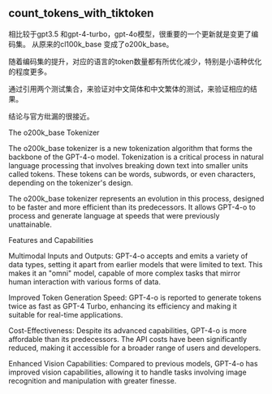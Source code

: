 ## count_tokens_with_tiktoken

相比较于gpt3.5 和gpt-4-turbo，gpt-4o模型，很重要的一个更新就是变更了编码集。
从原来的cl100k_base 变成了o200k_base。

随着编码集的提升，对应的语言的token数量都有所优化减少，特别是小语种优化的程度更多。

通过引用两个测试集合，来验证对中文简体和中文繁体的测试，来验证相应的结果。

结论与官方纰漏的很接近。


The o200k_base Tokenizer 

The o200k_base tokenizer is a new tokenization algorithm that forms the backbone of the GPT-4-o model. Tokenization is a critical process in natural language processing that involves breaking down text into smaller units called tokens. These tokens can be words, subwords, or even characters, depending on the tokenizer's design. 

The o200k_base tokenizer represents an evolution in this process, designed to be faster and more efficient than its predecessors. It allows GPT-4-o to process and generate language at speeds that were previously unattainable. 

Features and Capabilities 

Multimodal Inputs and Outputs: GPT-4-o accepts and emits a variety of data types, setting it apart from earlier models that were limited to text. This makes it an "omni" model, capable of more complex tasks that mirror human interaction with various forms of data. 

Improved Token Generation Speed: GPT-4-o is reported to generate tokens twice as fast as GPT-4 Turbo, enhancing its efficiency and making it suitable for real-time applications. 

Cost-Effectiveness: Despite its advanced capabilities, GPT-4-o is more affordable than its predecessors. The API costs have been significantly reduced, making it accessible for a broader range of users and developers. 

Enhanced Vision Capabilities: Compared to previous models, GPT-4-o has improved vision capabilities, allowing it to handle tasks involving image recognition and manipulation with greater finesse. 
